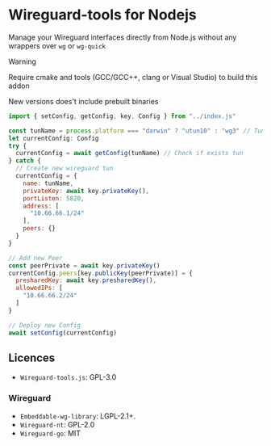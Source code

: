 # Wireguard-tools for Nodejs

Manage your Wireguard interfaces directly from Node.js without any wrappers over `wg` or `wg-quick`

> [!WARNING]
> Require cmake and tools (GCC/GCC++, clang or Visual Studio) to build this addon
>
> New versions does't include prebuilt binaries

```js
import { setConfig, getConfig, key, Config } from "../index.js"

const tunName = process.platform === "darwin" ? "utun10" : "wg3" // Tunnel name, in MacOS/Darwin require start with utun prefix
let currentConfig: Config
try {
  currentConfig = await getConfig(tunName) // Check if exists tun
} catch {
  // Create new wireguard tun
  currentConfig = {
    name: tunName,
    privateKey: await key.privateKey(),
    portListen: 5820,
    address: [
      "10.66.66.1/24"
    ],
    peers: {}
  }
}

// Add new Peer
const peerPrivate = await key.privateKey()
currentConfig.peers[key.publicKey(peerPrivate)] = {
  presharedKey: await key.presharedKey(),
  allowedIPs: [
    "10.66.66.2/24"
  ]
}

// Deploy new Config
await setConfig(currentConfig)
```

## Licences

- `Wireguard-tools.js`: GPL-3.0

### Wireguard

- `Embeddable-wg-library`: LGPL-2.1+.
- `Wireguard-nt`: GPL-2.0
- `Wireguard-go`: MIT